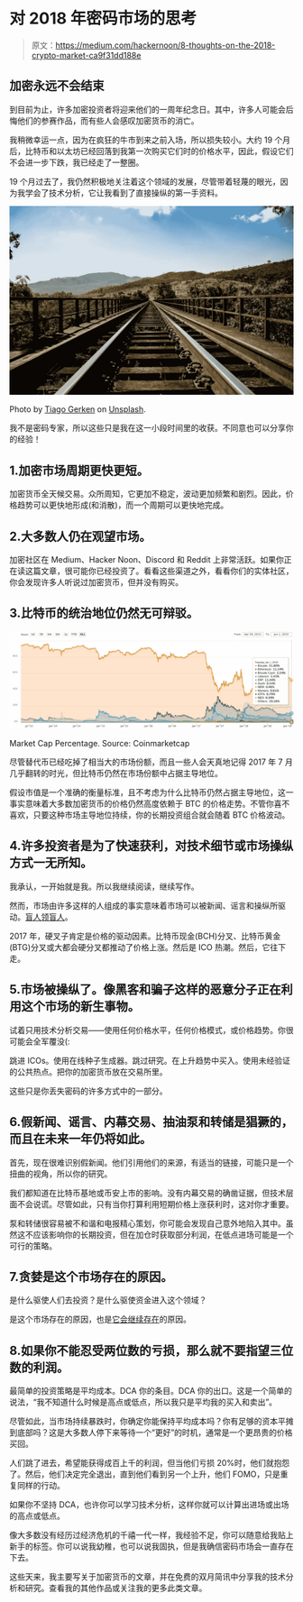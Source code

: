 # 对 2018 年密码市场的思考

> 原文：<https://medium.com/hackernoon/8-thoughts-on-the-2018-crypto-market-ca9f31dd188e>

## 加密永远不会结束

到目前为止，许多加密投资者将迎来他们的一周年纪念日。其中，许多人可能会后悔他们的参赛作品，而有些人会感叹加密货币的消亡。

我稍微幸运一点，因为在疯狂的牛市到来之前入场，所以损失较小。大约 19 个月后，比特币和以太坊已经回落到我第一次购买它们时的价格水平，因此，假设它们不会进一步下跌，我已经走了一整圈。

19 个月过去了，我仍然积极地关注着这个领域的发展，尽管带着轻蔑的眼光，因为我学会了技术分析，它让我看到了直接操纵的第一手资料。

![](img/af6ad5ab580e2ba1561690d1314abe40.png)

Photo by [Tiago Gerken](https://unsplash.com/photos/vCqmY3bfqfo?utm_source=unsplash&utm_medium=referral&utm_content=creditCopyText) on [Unsplash](https://unsplash.com/search/photos/railroad?utm_source=unsplash&utm_medium=referral&utm_content=creditCopyText).

我不是密码专家，所以这些只是我在这一小段时间里的收获。不同意也可以分享你的经验！

## 1.加密市场周期更快更短。

加密货币全天候交易。众所周知，它更加不稳定，波动更加频繁和剧烈。因此，价格趋势可以更快地形成(和消散)，而一个周期可以更快地完成。

## 2.大多数人仍在观望市场。

加密社区在 Medium、Hacker Noon、Discord 和 Reddit 上非常活跃。如果你正在读这篇文章，很可能你已经投资了。看看这些渠道之外，看看你们的实体社区，你会发现许多人听说过加密货币，但并没有购买。

## 3.比特币的统治地位仍然无可辩驳。

![](img/5699609222f8c2405f337284e0961306.png)

Market Cap Percentage. Source: Coinmarketcap

尽管替代币已经吃掉了相当大的市场份额，而且一些人会天真地记得 2017 年 7 月几乎翻转的时光，但比特币仍然在市场份额中占据主导地位。

假设市值是一个准确的衡量标准，且不考虑为什么比特币仍然占据主导地位，这一事实意味着大多数加密货币的价格仍然高度依赖于 BTC 的价格走势。不管你喜不喜欢，只要这种市场主导地位持续，你的长期投资组合就会随着 BTC 价格波动。

## 4.许多投资者是为了快速获利，对技术细节或市场操纵方式一无所知。

我承认，一开始就是我。所以我继续阅读，继续写作。

然而，市场由许多这样的人组成的事实意味着市场可以被新闻、谣言和操纵所驱动。[盲人领盲人](https://hackernoon.com/how-to-survive-the-crypto-onslaught-during-a-bear-market-99fd2a88de66)。

2017 年，硬叉子肯定是价格的驱动因素。比特币现金(BCH)分叉、比特币黄金(BTG)分叉或大都会硬分叉都推动了价格上涨。然后是 ICO 热潮。然后，它往下走。

## 5.市场被操纵了。像黑客和骗子这样的恶意分子正在利用这个市场的新生事物。

试着只用技术分析交易——使用任何价格水平，任何价格模式，或价格趋势。你很可能会全军覆没(:

跳进 ICOs。使用在线种子生成器。跳过研究。在上升趋势中买入。使用未经验证的公共热点。把你的加密货币放在交易所里。

这些只是你丢失密码的许多方式中的一部分。

## 6.假新闻、谣言、内幕交易、抽油泵和转储是猖獗的，而且在未来一年仍将如此。

首先，现在很难识别假新闻。他们引用他们的来源，有适当的链接，可能只是一个扭曲的视角，所以你的研究。

我们都知道在比特币基地或币安上市的影响。没有内幕交易的确凿证据，但技术层面不会说谎。尽管如此，只有当你打算利用短期价格上涨获利时，这对你才重要。

泵和转储很容易被不和谐和电报精心策划，你可能会发现自己意外地陷入其中。虽然这不应该影响你的长期投资，但在加仓时获取部分利润，在低点进场可能是一个可行的策略。

## 7.贪婪是这个市场存在的原因。

是什么驱使人们去投资？是什么驱使资金进入这个领域？

是这个市场存在的原因，也是[它会继续存在](https://hackernoon.com/pop-goes-the-crypto-bubble-and-then-it-sprouts-again-55f34e293d1e)的原因。

## 8.如果你不能忍受两位数的亏损，那么就不要指望三位数的利润。

最简单的投资策略是平均成本。DCA 你的条目。DCA 你的出口。这是一个简单的说法，“我不知道什么时候是高点或低点，所以我只是平均我的买入和卖出”。

尽管如此，当市场持续暴跌时，你确定你能保持平均成本吗？你有足够的资本平摊到底部吗？这是大多数人停下来等待一个“更好”的时机，通常是一个更昂贵的价格买回。

人们跳了进去，希望能获得成百上千的利润，但当他们亏损 20%时，他们就抱怨了。然后，他们决定完全退出，直到他们看到另一个上升，他们 FOMO，只是重复同样的行动。

如果你不坚持 DCA，也许你可以学习技术分析，这样你就可以计算出进场或出场的高点或低点。

像大多数没有经历过经济危机的千禧一代一样，我经验不足，你可以随意给我贴上新手的标签。你可以说我幼稚，也可以说我固执，但是我确信密码市场会一直存在下去。

这些天来，我主要写关于加密货币的文章，并在免费的双月简讯中分享我的技术分析和研究。查看我的其他作品或关注我的更多此类文章。